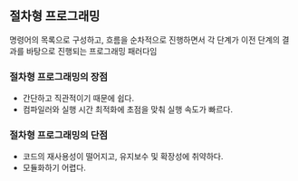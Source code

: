 ## 절차형 프로그래밍

명령어의 목록으로 구성하고, 흐름을 순차적으로 진행하면서 각 단계가 이전 단계의 결과를 바탕으로 진행되는 프로그래밍 패러다임


### 절차형 프로그래밍의 장점

- 간단하고 직관적이기 때문에 쉽다.
- 컴파일러와 실행 시간 최적화에 초점을 맞춰 실행 속도가 빠르다.


### 절차형 프로그래밍의 단점

- 코드의 재사용성이 떨어지고, 유지보수 및 확장성에 취약하다.
- 모듈화하기 어렵다.